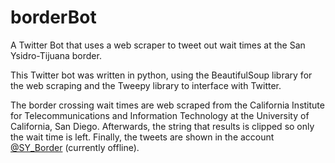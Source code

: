 # borderBot
A Twitter Bot that uses a web scraper to tweet out wait times at the San Ysidro-Tijuana border.

This Twitter bot was written in python, using the BeautifulSoup library for the web scraping and the Tweepy library to interface with Twitter.  

The border crossing wait times are web scraped from the California Institute for Telecommunications and Information Technology at the University of California, San Diego. Afterwards, the string that results is clipped so only the wait time is left. Finally, the tweets are shown in the account <a href="https://twitter.com/SY_BORDER">@SY_Border</a> (currently offline). 
